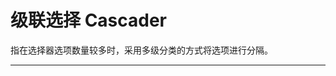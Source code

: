 # 级联选择 Cascader

指在选择器选项数量较多时，采用多级分类的方式将选项进行分隔。

---

<script setup>
import CascaderBasicUse from "./component/cascader-basic-use.md"
import CascaderClear from "./component/cascader-clear.md"
import CascaderDisabled from "./component/cascader-disabled.md"
import CascaderFormat from "./component/cascader-format.md"
import CascaderMultiple from "./component/cascader-multiple.md"
import CascaderLoading from "./component/cascader-loading.md"
import CascaderLoad from "./component/cascader-load.md"
import CascaderSearch from "./component/cascader-search.md"
import CascaderPathMode from "./component/cascader-path-mode.md"
import CascaderFallback from "./component/cascader-fallback.md"
import CascaderField from "./component/cascader-field.md"
import CascaderExpand from "./component/cascader-expand-menu.md"
import CascaderPanel from "./component/cascader-panel.md"
import CascaderApi from "./component/cascader-api.md"
</script>

<cascader-basic-use />
<cascader-clear />
<cascader-disabled />
<cascader-format />
<cascader-multiple />
<cascader-loading />
<cascader-load />
<cascader-search />
<cascader-path-mode />
<cascader-fallback />
<cascader-field />
<cascader-expand />
<cascader-panel />
<cascader-api />
